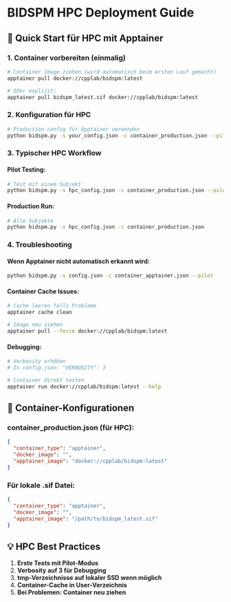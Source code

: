 # BIDSPM HPC Deployment Guide

## 🚀 Quick Start für HPC mit Apptainer

### 1. Container vorbereiten (einmalig)
```bash
# Container Image ziehen (wird automatisch beim ersten Lauf gemacht)
apptainer pull docker://cpplab/bidspm:latest

# Oder explizit:
apptainer pull bidspm_latest.sif docker://cpplab/bidspm:latest
```

### 2. Konfiguration für HPC
```bash
# Production config für Apptainer verwenden
python bidspm.py -s your_config.json -c container_production.json --pilot
```

### 3. Typischer HPC Workflow

#### Pilot Testing:
```bash
# Test mit einem Subjekt
python bidspm.py -s hpc_config.json -c container_production.json --pilot
```

#### Production Run:
```bash
# Alle Subjekte
python bidspm.py -s hpc_config.json -c container_production.json
```

### 4. Troubleshooting

#### Wenn Apptainer nicht automatisch erkannt wird:
```bash
python bidspm.py -s config.json -c container_apptainer.json --pilot
```

#### Container Cache Issues:
```bash
# Cache leeren falls Probleme
apptainer cache clean

# Image neu ziehen
apptainer pull --force docker://cpplab/bidspm:latest
```

#### Debugging:
```bash
# Verbosity erhöhen
# In config.json: "VERBOSITY": 3

# Container direkt testen
apptainer run docker://cpplab/bidspm:latest --help
```

## 🔧 Container-Konfigurationen

### container_production.json (für HPC):
```json
{
  "container_type": "apptainer",
  "docker_image": "", 
  "apptainer_image": "docker://cpplab/bidspm:latest"
}
```

### Für lokale .sif Datei:
```json
{
  "container_type": "apptainer",
  "docker_image": "",
  "apptainer_image": "/path/to/bidspm_latest.sif"
}
```

## 💡 HPC Best Practices

1. **Erste Tests mit Pilot-Modus**
2. **Verbosity auf 3 für Debugging**
3. **tmp-Verzeichnisse auf lokaler SSD wenn möglich**
4. **Container-Cache in User-Verzeichnis**
5. **Bei Problemen: Container neu ziehen**
